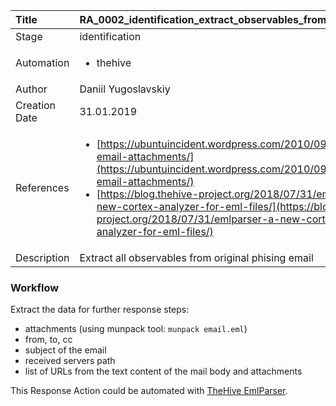 | Title          | RA_0002_identification_extract_observables_from_email                                                                                                      |
|:---------------|:-----------------------------------------------------------------------------------------------------------------|
| Stage    | identification                                                            |
| Automation | <ul><li>thehive</li></ul> |
| Author    | Daniil Yugoslavskiy                                                          |
| Creation Date    | 31.01.2019                                            |
| References     | <ul><li>[https://ubuntuincident.wordpress.com/2010/09/27/extract-email-attachments/](https://ubuntuincident.wordpress.com/2010/09/27/extract-email-attachments/)</li><li>[https://blog.thehive-project.org/2018/07/31/emlparser-a-new-cortex-analyzer-for-eml-files/](https://blog.thehive-project.org/2018/07/31/emlparser-a-new-cortex-analyzer-for-eml-files/)</li></ul>                                  |
| Description    | Extract all observables from original phising email                                                               |


### Workflow

Extract the data for further response steps:

- attachments (using munpack tool: `munpack email.eml`)
- from, to, cc
- subject of the email
- received servers path
- list of URLs from the text content of the mail body and attachments

This Response Action could be automated with [TheHive EmlParser](https://blog.thehive-project.org/2018/07/31/emlparser-a-new-cortex-analyzer-for-eml-files/).
